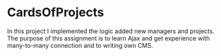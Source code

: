 # CardsOfProjects
In this project I implemented the logic added new managers and projects. The purpose of this assignment is to learn Ajax and get experience with many-to-many connection and to writing own CMS.

